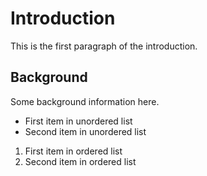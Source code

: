 # Introduction
This is the first paragraph of the introduction.

## Background

Some background information here.

- First item in unordered list
- Second item in unordered list

1. First item in ordered list
2. Second item in ordered list
